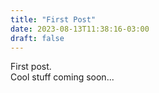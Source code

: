 ```yaml
---
title: "First Post"
date: 2023-08-13T11:38:16-03:00
draft: false
---
```


First post.  
Cool stuff coming soon...
